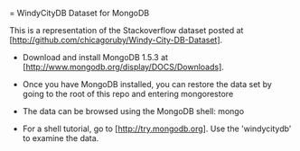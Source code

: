 = WindyCityDB Dataset for MongoDB

This is a representation of the Stackoverflow dataset posted at [http://github.com/chicagoruby/Windy-City-DB-Dataset].

* Download and install MongoDB 1.5.3 at [http://www.mongodb.org/display/DOCS/Downloads].

* Once you have MongoDB installed, you can restore the data set by going to the root of this repo and entering
  mongorestore

* The data can be browsed using the MongoDB shell:
  mongo

* For a shell tutorial, go to [http://try.mongodb.org]. Use the 'windycitydb' to examine the data.
